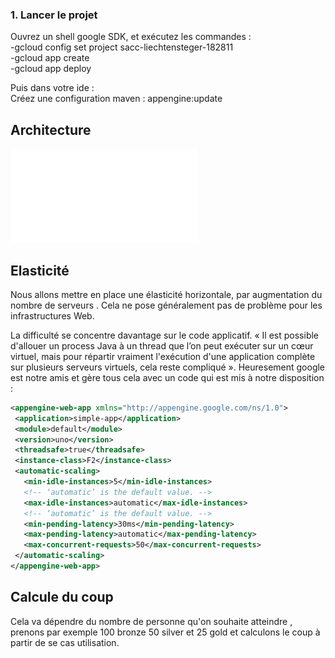 ### 1. Lancer le projet

Ouvrez un shell google SDK, et exécutez les commandes :  
-gcloud config set project sacc-liechtensteger-182811  
-gcloud app create  
-gcloud app deploy  

Puis dans votre ide :  
Créez une configuration maven : appengine:update  



 ## Architecture
 
 ![pdf architecture du projet](/image/SACC.pdf)
 
 
 ## Elasticité
 
 Nous allons mettre en place une élasticité horizontale, par augmentation du nombre de serveurs . Cela ne pose généralement pas de problème pour les infrastructures Web.

La difficulté se concentre davantage sur le code applicatif. « Il est possible d'allouer un process Java à un thread que l’on peut exécuter sur un cœur virtuel, mais pour répartir vraiment l'exécution d'une application complète sur plusieurs serveurs virtuels, cela reste compliqué ». Heuresement google est notre amis et gère tous cela avec un code qui est mis à notre disposition : 

 ```xml
<appengine-web-app xmlns="http://appengine.google.com/ns/1.0">
  <application>simple-app</application>
  <module>default</module>
  <version>uno</version>
  <threadsafe>true</threadsafe>
  <instance-class>F2</instance-class>
  <automatic-scaling>
    <min-idle-instances>5</min-idle-instances>
    <!-- ‘automatic’ is the default value. -->
    <max-idle-instances>automatic</max-idle-instances>
    <!-- ‘automatic’ is the default value. -->
    <min-pending-latency>30ms</min-pending-latency>
    <max-pending-latency>automatic</max-pending-latency>
    <max-concurrent-requests>50</max-concurrent-requests>
  </automatic-scaling>
</appengine-web-app>
 ```
  ## Calcule du coup
  
  Cela va dépendre du nombre de personne qu'on souhaite atteindre , prenons par exemple 100 bronze 50 silver et 25 gold et calculons le coup à partir de se cas utilisation.
